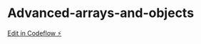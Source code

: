# Advanced-arrays-and-objects

[Edit in Codeflow ⚡️](https://stackblitz.com/~/github.com/KarthikRam14/Advanced-arrays-and-objects)